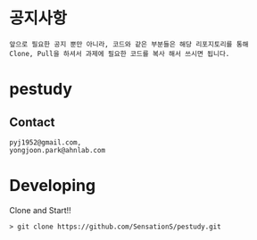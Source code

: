 # 공지사항
    앞으로 필요한 공지 뿐만 아니라, 코드와 같은 부분들은 해당 리포지토리를 통해 
    Clone, Pull을 하셔서 과제에 필요한 코드를 복사 해서 쓰시면 됩니다.


# pestudy
## Contact
    pyj1952@gmail.com,
    yongjoon.park@ahnlab.com

# Developing
Clone and Start!!

    > git clone https://github.com/SensationS/pestudy.git
